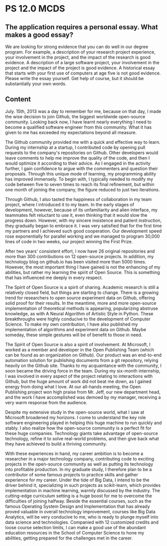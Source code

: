 # PS 12.0 MCDS

## The application requires a personal essay. What makes a good essay?

We are looking for strong evidence that you can do well in our degree program. For example, a description of your research project experience, your involvement in the project, and the impact of the research is good evidence. A description of a large software project, your involvement in the project and the impact of the project is good evidence. A historical essay that starts with your first use of computers at age five is not good evidence. Please write the essay yourself. Get help of course, but it should be substantially your own words.

## Content

July. 15th, 2013 was a day to remember for me, because on that day, I made the wise decision to join Github, the biggest worldwide open-source community. Looking back now, I have learnt nearly everything I need to become a qualified software engineer from this community. What it has given to me has exceeded my expectations beyond all measure.

The Github community provided me with a quick and effective way to learn. During my internship at a startup, I contributed code by opening pull requests to the company's repositories on Github. Other developers would leave comments to help me improve the quality of the code, and then I would optimize it according to their advice. As I engaged in the activity further, I gain confidence to argue with the commenters and question their proposals. Through this unique mode of learning, my programming ability has improved immensely. To begin with, I typically needed to modify my code between five to seven times to reach its final refinement, but within one month of joining the company, the figure reduced to just two iterations.

Through Github, I also tasted the happiness of collaboration in my team project, where I introduced it to my team. In the early stages of development, however, because of its unfamiliarity and alien interface, my teammates felt reluctant to use it, even thinking that it would slow the progress down. However, with my sincere insistence and patient instruction, they gradually began to embrace it. I was very satisfied that for the first time my partners and I achieved such good cooperation. Our development speed rose exponentially for parallel working and we managed to program 30,000 lines of code in two weeks, our project winning the First Prize.

After two years' consistent effort, I now have 26 original repositories and more than 300 contributions on 12 open-source projects. In addition, my technology blog on github.io has been visited more than 5000 times. However, the most important thing I have gained is not the enhancing of my abilities, but rather my learning the spirit of Open Source. This is something that has influenced me deeply in every respect.

The Spirit of Open Source is a spirit of sharing. Academic research is still a relatively closed field, but things are starting to change. There is a growing trend for researchers to open source experiment data on Github, offering solid proof for their results. In the meantime, more and more open-source implementation of theoretical methods is appearing, popularizing abstruse knowledge, as with A Neural Algorithm of Artistic Style in Python. These breakthroughs were highly conducive to the development of Computer Science. To make my own contribution, I have also published my implementation of algorithms and experiment data on Github. Maybe someday, these simple gestures will be of benefit to those in need.

The Spirit of Open Source is also a spirit of involvement. At Microsoft, I worked as a member and developer in the Open Publishing Team (which can be found as an organization on Github). Our product was an end-to-end automation solution for publishing documents from a git repository, relying heavily on the Github site. Thanks to my acquaintance with the community, I soon became the driving force in the team. During my six-month internship, I was involved in every aspect of the project relating to interactions with Github, but the huge amount of work did not beat me down, as I gained energy from doing what I love. At our all-hands meeting, the Open Publishing project won high praise from Mr. Jeff, our new department head, and the work I have accomplished was demoed by my manager, receiving a very warm response from the audience.

Despite my extensive study in the open-source world, what I saw at Microsoft broadened my horizons. I come to understand the key role software engineering played in helping this huge machine to run quickly and stably. I also realize how the open-source community is a perfect fit for these huge companies. Technology giants take advantage of open-source technology, refine it to solve real-world problems, and then give back what they have achieved to build a thriving community.

With these experiences in hand, my career ambition is to become a researcher in a major technology company, contributing code to exciting projects in the open-source community as well as putting its technology into profitable production. In my graduate study, I therefore plan to be a contributor of some famous projects to practice skills and gather experience for my career. Under the tide of Big Data, I intend to be the driver behind it, specializing in such projects as scikit-learn, which provides implementation in machine learning, warmly discussed by the industry. The cutting-edge curriculum setting is a huge boost for me to overcome the difficulties of joining halfway. Beside the essential courses, such as the famous Operating System Design and Implementation that has already proved valuable in overall technology improvement, courses like Big Data Analytics, will be very conducive to me, who is ready to plunge myself into data science and technologies. Companied with 12 customized credits and loose course selection limits, I can make a good use of the abundant education resources in the School of Computer Science to hone my abilities, getting prepared for the challenges met in the career.